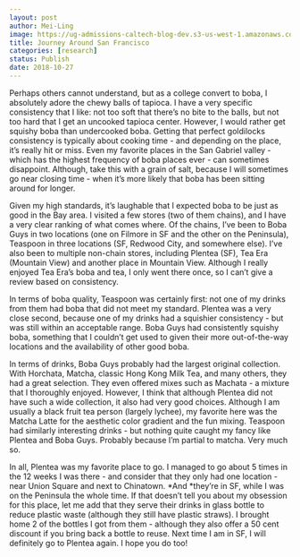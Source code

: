 ```yaml
---
layout: post
author: Mei-Ling
image: https://ug-admissions-caltech-blog-dev.s3-us-west-1.amazonaws.com/old_pictures/caltech_as_it_happens/6a0105349b8251970b022ad3bbae41200b.jpg
title: Journey Around San Francisco
categories: [research]
status: Publish
date: 2018-10-27
---
```



Perhaps others cannot understand, but as a college convert to boba, I absolutely adore the chewy balls of tapioca. I have a very specific consistency that I like: not too soft that there’s no bite to the balls, but not too hard that I get an uncooked tapioca center. However, I would rather get squishy boba than undercooked boba. Getting that perfect goldilocks consistency is typically about cooking time - and depending on the place, it’s really hit or miss. Even my favorite places in the San Gabriel valley - which has the highest frequency of boba places ever - can sometimes disappoint. Although, take this with a grain of salt, because I will sometimes go near closing time - when it’s more likely that boba has been sitting around for longer. 

Given my high standards, it’s laughable that I expected boba to be just as good in the Bay area. I visited a few stores (two of them chains), and I have a very clear ranking of what comes where. Of the chains, I’ve been to Boba Guys in two locations (one on Filmore in SF and the other on the Peninsula), Teaspoon in three locations (SF, Redwood City, and somewhere else). I’ve also been to multiple non-chain stores, including Plentea (SF), Tea Era (Mountain View) and another place in Mountain View. Although I really enjoyed Tea Era’s boba and tea, I only went there once, so I can’t give a review based on consistency.

In terms of boba quality, Teaspoon was certainly first: not one of my drinks from them had boba that did not meet my standard. Plentea was a very close second, because one of my drinks had a squishier consistency - but was still within an acceptable range. Boba Guys had consistently squishy boba, something that I couldn’t get used to given their more out-of-the-way locations and the availability of other good boba.

In terms of drinks, Boba Guys probably had the largest original collection. With Horchata, Matcha, classic Hong Kong Milk Tea, and many others, they had a great selection. They even offered mixes such as Machata - a mixture that I thoroughly enjoyed. However, I think that although Plentea did not have such a wide collection, it also had very good choices. Although I am usually a black fruit tea person (largely lychee), my favorite here was the Matcha Latte for the aesthetic color gradient and the fun mixing. Teaspoon had similarly interesting drinks - but nothing quite caught my fancy like Plentea and Boba Guys. Probably because I’m partial to matcha. Very much so.

In all, Plentea was my favorite place to go. I managed to go about 5 times in the 12 weeks I was there - and consider that they only had one location - near Union Square and next to Chinatown. *And *they’re in SF, while I was on the Peninsula the whole time. If that doesn’t tell you about my obsession for this place, let me add that they serve their drinks in glass bottle to reduce plastic waste (although they still have plastic straws). I brought home 2 of the bottles I got from them - although they also offer a 50 cent discount if you bring back a bottle to reuse. Next time I am in SF, I will definitely go to Plentea again. I hope you do too!

